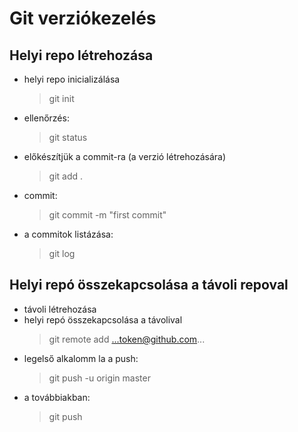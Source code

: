 # Git verziókezelés

## Helyi repo létrehozása

- helyi repo inicializálása
    > git init
- ellenőrzés:
    > git status
- előkészítjük a commit-ra (a verzió létrehozására)
    > git add .
- commit:
    > git commit -m "first commit"
- a commitok listázása:
    > git log

## Helyi repó összekapcsolása a távoli repoval

- távoli létrehozása
- helyi repó összekapcsolása a távolival
    > git remote add ...token@github.com...
- legelső alkalomm la a push:
    > git push -u origin master
- a továbbiakban:
    > git push